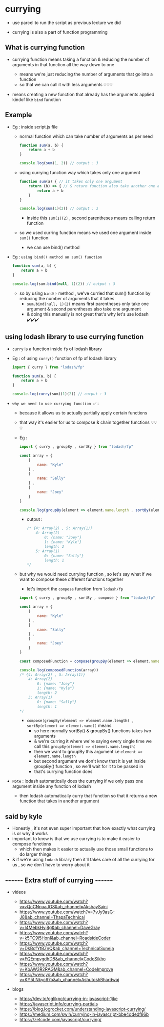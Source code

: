 # currying

- use parcel to run the script as previous lecture we did 

- currying is also a part of function programming 

## What is currying function

- currying function means taking a function & reducing the number of arguments in that function all the way down to one
    - means we're just reducing the number of arguments that go into a function 
    - so that we can call it with less arguments 💡💡💡

- means creating a new function that already has the arguments applied kindof like `bind` function 

## Example 

- Eg : inside script.js file 
    - normal function which can take number of arguments as per need
        ```js
        function sum(a, b) {
            return a + b
        }

        console.log(sum(1, 2)) // output : 3
        ```
    
    - using currying function way which takes only one argument
        ```js
        function sum(a) { // it takes only one argument
            return (b) => { // & return function also take another one argument
                return a + b
            }
        }

        console.log(sum(1)(2)) // output : 3
        ```
        - inside this `sum(1)(2)` , second parentheses means calling return function

    - so we used curring function means we used one argument inside `sum()` function  
        - we can use bind() method

- Eg : `using bind() method on sum() function`
    ```js
    function sum(a, b) {
        return a + b
    }

    console.log(sum.bind(null, 1)(2)) // output : 3
    ```
    - so by using `bind()` method , we've curried that sum() function by reducing the number of arguments that it takes
        - `sum.bind(null, 1)(2)` means first parentheses only take one argument & second parentheses also take one argument 
        - & doing this manually is not great that's why let's use lodash ✔️✔️✔️

## using lodash library to use currying function 

- `curry` is a function inside `fp` of lodash library

- Eg : of using `curry()` function of fp of lodash library
    ```js
    import { curry } from "lodash/fp"

    function sum(a, b) {
        return a + b
    }

    console.log(curry(sum)(1)(2)) // output : 3
    ```

- `why we need to use currying function ✅` : 
    - because it allows us to actually partially apply certain functions 
    - that way it's easier for us to compose & chain together functions 💡💡💡
    - Eg :
        ```js
        import { curry , groupBy , sortBy } from "lodash/fp"

        const array = {
            {
                name: "Kyle"
            } , 
            {
                name: "Sally"
            } , 
            {
                name: "Joey"
            } 
        }

        console.log(groupBy(element => element.name.length , sortBy(element => element.name , array))) 
        ```
        - output : 
            ```js
            /* {4: Array(2) , 5: Array(1)} 
                4: Array(2)
                    0: {name: "Joey"}
                    1: {name: "Kyle"}
                    length: 2
                5: Array(1)
                    0: {name: "Sally"}
                    length: 1
            */
            ```

    - but why we would need currying function , so let's say what if we want to compose these different functions together
        - let's import the `compose` function from `lodash/fp`
        ```js
        import { curry , groupBy , sortBy , compose } from "lodash/fp"

        const array = {
            {
                name: "Kyle"
            } , 
            {
                name: "Sally"
            } , 
            {
                name: "Joey"
            } 
        }

        const composedFunction = compose(groupBy(element => element.name.length) , sortBy(element => element.name))

        console.log(composedFunction(array))
        /* {4: Array(2) , 5: Array(1)} 
            4: Array(2)
                0: {name: "Joey"}
                1: {name: "Kyle"}
                length: 2
            5: Array(1)
                0: {name: "Sally"}
                length: 1
        */
        ```
      - `compose(groupBy(element => element.name.length) , sortBy(element => element.name))` means 
        - so here normally sortBy() & groupBy() functions takes two arguments 
        - & we're curring it where we're saying every single time we call this `groupBy(element => element.name.length)`
        - then we want to groupBy this argument i.e `element => element.name.length`
        - but second argument we don't know that it is yet inside groupBy() function , so we'll wait for it to be passed in 
        - that's currying function does 

- `Note` : lodash automatically does the currying if we only pass one argument inside any function of lodash
    - then lodash automatically curry that function so that it returns a new function that takes in another argument
    
## said by kyle

- Honestly , it's not even super important that how exactly what currying is or why it works 
- important to know is that we use currying is to make it easier to compose functions 
    - which then makes it easier to actually use those small functions to do larger things
- & if we're using `lodash` library then it'll takes care of all the currying for us , so we don't have to worry about it  

## ------ Extra stuff of currying ------

- videos 
    - https://www.youtube.com/watch?v=vQcCNpuaJO8&ab_channel=AkshaySaini
    - https://www.youtube.com/watch?v=7vJy9asG-J8&ab_channel=ThapaTechnical
    - https://www.youtube.com/watch?v=I4MebkHvj8g&ab_channel=DaveGray
    - https://www.youtube.com/watch?v=k5TC9i5HonI&ab_channel=RoadsideCoder
    - https://www.youtube.com/watch?v=DkBcfYtBZnQ&ab_channel=TechnicalSuneja
    - https://www.youtube.com/watch?v=FQEmpvgdhD8&ab_channel=CodeSikho
    - https://www.youtube.com/watch?v=KbAW3R2RAGM&ab_channel=CodeImprove
    - https://www.youtube.com/watch?v=KY5LNkyc97o&ab_channel=AshutoshBhardwaj

- blogs 
    - https://dev.to/cglikpo/currying-in-javascript-1jke
    - https://javascript.info/currying-partials
    - https://blog.logrocket.com/understanding-javascript-currying/
    - https://medium.com/swlh/currying-in-javascript-bbe4ddedf86b
    - https://zetcode.com/javascript/currying/
